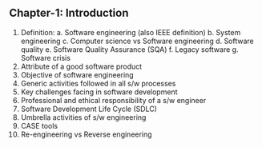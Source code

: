 ## Chapter-1: Introduction
1. Definition:
	a. Software engineering (also IEEE definition)
	b. System engineering
	c. Computer science vs Software engineering
	d. Software quality
	e. Software Quality Assurance (SQA)
	f. Legacy software
	g. Software crisis
2. Attribute of a good software product
3. Objective of software engineering
4. Generic activities followed in all s/w processes
5. Key challenges facing in software development
6. Professional and ethical responsibility of a s/w engineer
7. Software Development Life Cycle (SDLC)
8. Umbrella activities of s/w engineering
9. CASE tools
10. Re-engineering vs Reverse engineering